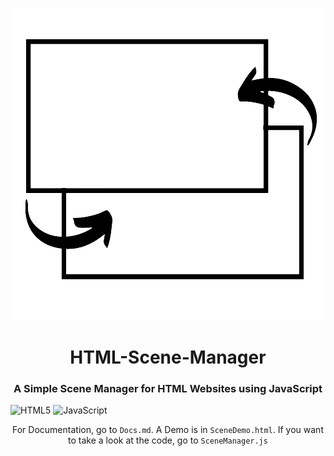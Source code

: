 <p align="center"><img src="LogoRBG.png"></p>
<h1 align="center">HTML-Scene-Manager</h1>
<h3 align="center">A Simple Scene Manager for HTML Websites using JavaScript</h3>

![HTML5](https://img.shields.io/badge/html5-%23E34F26.svg?style=for-the-badge&logo=html5&logoColor=white)
![JavaScript](https://img.shields.io/badge/javascript-%23323330.svg?style=for-the-badge&logo=javascript&logoColor=%23F7DF1E)

<p align="center">For Documentation, go to <code>Docs.md</code>. A Demo is in <code>SceneDemo.html</code>. If you want to take a look at the code, go to <code>SceneManager.js</code></p>
